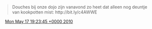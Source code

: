 > Douches bij onze dojo zijn vanavond zo heet dat alleen nog deuntje van kookpotten mist: http://bit\.ly/c4AWWE

<img src="../../media/tweet.ico" width="12" /> [Mon May 17 19:23:45 +0000 2010](https://twitter.com/DromerDenker/status/14178810288)